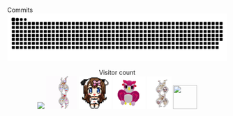 
<br/>
Commits
<a href=#><img src="contributions.svg"></a>
<p align="center"> 
  Visitor count<br>
  <img src="https://profile-counter.glitch.me/mollybeach/count.svg" />
  <img src="./spv.gif"/>
  <img src="./assets/cowpic.png" width="75" height="75"/>
  <img src="./assets/owl.gif" width="75" height="75"/>
  <img src="./assets/gene.gif" width="55" height="75"/>
  <img src="./assets/mandelbrot.gif" width="55" height="55"/>

  </p>
  

</table>


